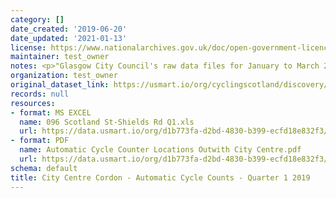 ```yaml
---
category: []
date_created: '2019-06-20'
date_updated: '2021-01-13'
license: https://www.nationalarchives.gov.uk/doc/open-government-licence/version/3/
maintainer: test_owner
notes: <p>"Glasgow City Council's raw data files for January to March 2019."</p>
organization: test_owner
original_dataset_link: https://usmart.io/org/cyclingscotland/discovery/discovery-view-detail/5e0304e7-bd04-4c70-be63-b1865fe9a8e8
records: null
resources:
- format: MS EXCEL
  name: 096 Scotland St-Shields Rd Q1.xls
  url: https://data.usmart.io/org/d1b773fa-d2bd-4830-b399-ecfd18e832f3/resource?resourceGUID=065c3737-969c-4fe9-baf8-b3b9bf923c8a
- format: PDF
  name: Automatic Cycle Counter Locations Outwith City Centre.pdf
  url: https://data.usmart.io/org/d1b773fa-d2bd-4830-b399-ecfd18e832f3/additionalDocumentation/0c4ab05f-2384-4847-892a-329c66ef37c4/Automatic%20Cycle%20Counter%20Locations%20Outwith%20City%20Centre.pdf
schema: default
title: City Centre Cordon - Automatic Cycle Counts - Quarter 1 2019
---
```

